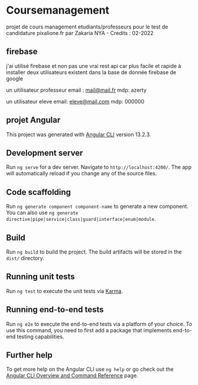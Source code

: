 # Coursemanagement

projet de cours management etudiants/professeurs pour le test de candidature pixalione.fr 
par Zakaria NYA - Credits : 02-2022

## firebase
j'ai utilisé firebase et non pas une vrai rest api car plus facile et rapide à installer 
deux utilisateurs existent dans la base de donnée firebase de google

un uitilisateur professeur 
email : mail@mail.fr
mdp: azerty

un utilisateur eleve 
email: eleve@mail.com
mdp: 000000


## projet Angular
This project was generated with [Angular CLI](https://github.com/angular/angular-cli) version 13.2.3.

## Development server

Run `ng serve` for a dev server. Navigate to `http://localhost:4200/`. The app will automatically reload if you change any of the source files.

## Code scaffolding

Run `ng generate component component-name` to generate a new component. You can also use `ng generate directive|pipe|service|class|guard|interface|enum|module`.

## Build

Run `ng build` to build the project. The build artifacts will be stored in the `dist/` directory.

## Running unit tests

Run `ng test` to execute the unit tests via [Karma](https://karma-runner.github.io).

## Running end-to-end tests

Run `ng e2e` to execute the end-to-end tests via a platform of your choice. To use this command, you need to first add a package that implements end-to-end testing capabilities.

## Further help

To get more help on the Angular CLI use `ng help` or go check out the [Angular CLI Overview and Command Reference](https://angular.io/cli) page.
